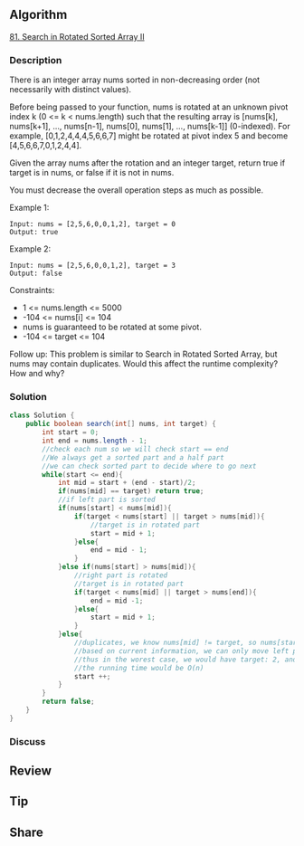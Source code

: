 ## Algorithm

[81. Search in Rotated Sorted Array II](https://leetcode.com/problems/search-in-rotated-sorted-array-ii/description/)

### Description

There is an integer array nums sorted in non-decreasing order (not necessarily with distinct values).

Before being passed to your function, nums is rotated at an unknown pivot index k (0 <= k < nums.length) such that the resulting array is [nums[k], nums[k+1], ..., nums[n-1], nums[0], nums[1], ..., nums[k-1]] (0-indexed). For example, [0,1,2,4,4,4,5,6,6,7] might be rotated at pivot index 5 and become [4,5,6,6,7,0,1,2,4,4].

Given the array nums after the rotation and an integer target, return true if target is in nums, or false if it is not in nums.

You must decrease the overall operation steps as much as possible.

Example 1:

```
Input: nums = [2,5,6,0,0,1,2], target = 0
Output: true
```

Example 2:

```
Input: nums = [2,5,6,0,0,1,2], target = 3
Output: false
```

Constraints:

- 1 <= nums.length <= 5000
- -104 <= nums[i] <= 104
- nums is guaranteed to be rotated at some pivot.
- -104 <= target <= 104


Follow up: This problem is similar to Search in Rotated Sorted Array, but nums may contain duplicates. Would this affect the runtime complexity? How and why?


### Solution

```java
class Solution {
    public boolean search(int[] nums, int target) {
        int start = 0;
        int end = nums.length - 1;
        //check each num so we will check start == end
        //We always get a sorted part and a half part
        //we can check sorted part to decide where to go next
        while(start <= end){
            int mid = start + (end - start)/2;
            if(nums[mid] == target) return true;
            //if left part is sorted
            if(nums[start] < nums[mid]){
                if(target < nums[start] || target > nums[mid]){
                    //target is in rotated part
                    start = mid + 1;
                }else{
                    end = mid - 1;
                }
            }else if(nums[start] > nums[mid]){
                //right part is rotated
                //target is in rotated part
                if(target < nums[mid] || target > nums[end]){
                    end = mid -1;
                }else{
                    start = mid + 1;
                }
            }else{
                //duplicates, we know nums[mid] != target, so nums[start] != target
                //based on current information, we can only move left pointer to skip one cell
                //thus in the worest case, we would have target: 2, and array like 11111111, then
                //the running time would be O(n)
                start ++;
            }
        }
        return false;
    }
}
```

### Discuss

## Review


## Tip


## Share
